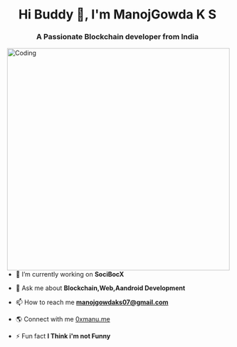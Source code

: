 <h1 align="center">Hi Buddy 👋, I'm ManojGowda K S</h1>
<h3 align="center">A Passionate Blockchain developer from India</h3>
<img align="right" alt="Coding" width="500" src="https://user-images.githubusercontent.com/74038190/225813708-98b745f2-7d22-48cf-9150-083f1b00d6c9.gif">

- 🔭 I’m currently working on **SociBocX**

- 💬 Ask me about **Blockchain,Web,Aandroid Development**

- 📫 How to reach me **manojgowdaks07@gmail.com**
  
- 🌎 Connect with me [0xmanu.me](0xmanu.me)

- ⚡ Fun fact **I Think i'm not Funny**
